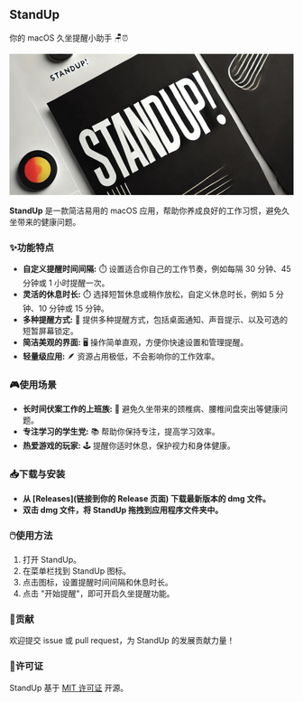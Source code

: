 ## StandUp

你的 macOS 久坐提醒小助手  🪑⏰

<img src="./public/readme.jpg" alt="alt text" width="780" height="250">

**StandUp** 是一款简洁易用的 macOS 应用，帮助你养成良好的工作习惯，避免久坐带来的健康问题。

### ✨功能特点

* **自定义提醒时间间隔:** ⏱️ 设置适合你自己的工作节奏，例如每隔 30 分钟、45 分钟或 1 小时提醒一次。
* **灵活的休息时长:** ⏱️ 选择短暂休息或稍作放松，自定义休息时长，例如 5 分钟、10 分钟或 15 分钟。
* **多种提醒方式:** 🔔 提供多种提醒方式，包括桌面通知、声音提示、以及可选的短暂屏幕锁定。
* **简洁美观的界面:**  🖥️ 操作简单直观，方便你快速设置和管理提醒。
* **轻量级应用:**  🪶 资源占用极低，不会影响你的工作效率。

### 🎮使用场景  

* **长时间伏案工作的上班族:**  💼 避免久坐带来的颈椎病、腰椎间盘突出等健康问题。
* **专注学习的学生党:**  📚 帮助你保持专注，提高学习效率。
* **热爱游戏的玩家:**  🕹️ 提醒你适时休息，保护视力和身体健康。

### 📥下载与安装

* **从 [Releases](链接到你的 Release 页面) 下载最新版本的 dmg 文件。**
* **双击 dmg 文件，将 StandUp 拖拽到应用程序文件夹中。**

### 🖱️使用方法

1. 打开 StandUp。
2. 在菜单栏找到 StandUp 图标。
3. 点击图标，设置提醒时间间隔和休息时长。
4. 点击 "开始提醒"，即可开启久坐提醒功能。

### 🤝贡献 

欢迎提交 issue 或 pull request，为 StandUp 的发展贡献力量！

### 📝许可证

StandUp 基于 [MIT 许可证](./LICENSE) 开源。 
